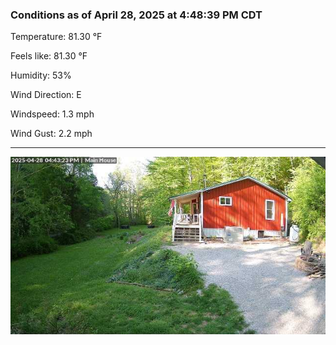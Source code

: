 ### Conditions as of April 28, 2025 at 4:48:39 PM CDT 

Temperature: 81.30 &deg;F

Feels like: 81.30 &deg;F

Humidity: 53%

Wind Direction: E

Windspeed: 1.3 mph

Wind Gust: 2.2 mph

---

<img src="./images/latest.jpeg"/>

